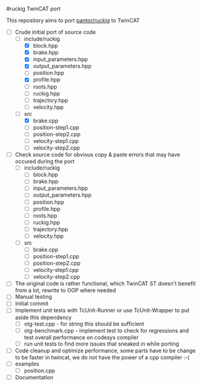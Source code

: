 #ruckig TwinCAT port

This repository aims to port [pantor/ruckig](https://github.com/pantor/ruckig) to TwinCAT


- [ ] Crude initial port of source code
  - [ ] include/ruckig
    - [x] block.hpp
    - [x] brake.hpp
    - [x] input_parameters.hpp
    - [x] output_parameters.hpp
    - [ ] position.hpp
    - [x] profile.hpp      
    - [ ] roots.hpp
    - [ ] ruckig.hpp
    - [ ] trajectory.hpp
    - [ ] velocity.hpp
  - [ ] src
    - [x] brake.cpp
    - [ ] position-step1.cpp
    - [ ] position-step2.cpp
    - [ ] velocity-step1.cpp
    - [ ] velocity-step2.cpp
- [ ] Check source code for obvious copy & paste errors that may have occured during the port
  - [ ] include/ruckig
    - [ ] block.hpp
    - [ ] brake.hpp
    - [ ] input_parameters.hpp
    - [ ] output_parameters.hpp
    - [ ] position.hpp
    - [ ] profile.hpp
    - [ ] roots.hpp
    - [ ] ruckig.hpp
    - [ ] trajectory.hpp
    - [ ] velocity.hpp
  - [ ] src
    - [ ] brake.cpp
    - [ ] position-step1.cpp
    - [ ] position-step2.cpp
    - [ ] velocity-step1.cpp
    - [ ] velocity-step2.cpp
- [ ] The original code is rather functional, which TwinCAT ST doesn't benefit from a lot, rewrite to OOP where needed
- [ ] Manual testing
- [ ] Initial commit
- [ ] Implement unit tests with TcUnit-Runner or use TcUnit-Wrapper to put aside this dependency
    - [ ] otg-test.cpp - for string this should be sufficient
    - [ ] otg-benchmark.cpp - implement test to check for regressions and test overall performance on codesys compiler 
    - [ ] run unit tests to find more issues that sneaked in while porting
- [ ] Code cleanup and optimize performance, some parts have to be change to be faster in twincat, we do not have the power of a cpp compiler :-(
- [ ] examples
  - [ ] position.cpp
- [ ] Documentation
